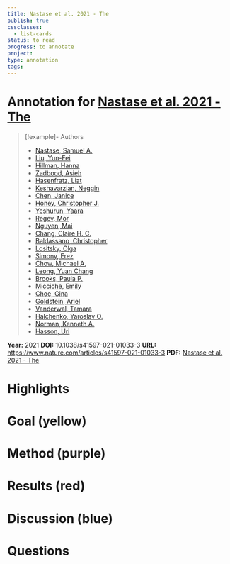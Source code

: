 ```yaml
---
title: Nastase et al. 2021 - The
publish: true
cssclasses:
  - list-cards
status: to read
progress: to annotate
project:
type: annotation
tags:
---
```

# Annotation for [Nastase et al. 2021 - The](Papers/References/Nastase%20et%20al.%202021%20-%20The)

> [!example]- Authors
> - [Nastase, Samuel A.](Papers/People/Nastase%20Samuel%20A.)
> - [Liu, Yun-Fei](Papers/People/Liu%20Yun-Fei)
> - [Hillman, Hanna](Papers/People/Hillman%20Hanna)
> - [Zadbood, Asieh](Papers/People/Zadbood%20Asieh)
> - [Hasenfratz, Liat](Papers/People/Hasenfratz%20Liat)
> - [Keshavarzian, Neggin](Papers/People/Keshavarzian%20Neggin)
> - [Chen, Janice](Papers/People/Chen%20Janice)
> - [Honey, Christopher J.](Papers/People/Honey%20Christopher%20J.)
> - [Yeshurun, Yaara](Papers/People/Yeshurun%20Yaara)
> - [Regev, Mor](Papers/People/Regev%20Mor)
> - [Nguyen, Mai](Papers/People/Nguyen%20Mai)
> - [Chang, Claire H. C.](Papers/People/Chang%20Claire%20H.%20C.)
> - [Baldassano, Christopher](Papers/People/Baldassano%20Christopher)
> - [Lositsky, Olga](Papers/People/Lositsky%20Olga)
> - [Simony, Erez](Papers/People/Simony%20Erez)
> - [Chow, Michael A.](Papers/People/Chow%20Michael%20A.)
> - [Leong, Yuan Chang](Papers/People/Leong%20Yuan%20Chang)
> - [Brooks, Paula P.](Papers/People/Brooks%20Paula%20P.)
> - [Micciche, Emily](Papers/People/Micciche%20Emily)
> - [Choe, Gina](Papers/People/Choe%20Gina)
> - [Goldstein, Ariel](Papers/People/Goldstein%20Ariel)
> - [Vanderwal, Tamara](Papers/People/Vanderwal%20Tamara)
> - [Halchenko, Yaroslav O.](Papers/People/Halchenko%20Yaroslav%20O.)
> - [Norman, Kenneth A.](Papers/People/Norman%20Kenneth%20A.)
> - [Hasson, Uri](Papers/People/Hasson%20Uri)

**Year:** 2021
**DOI:** 10.1038/s41597-021-01033-3
**URL:** https://www.nature.com/articles/s41597-021-01033-3
**PDF:** [Nastase et al. 2021 - The](Papers/PDFs/Nastase%20et%20al.%202021%20-%20The%20“Narratives”%20fMRI%20dataset%20for%20evaluating%20models%20of%20naturalistic%20language%20comprehension.pdf)

# Highlights


# Goal (yellow)


# Method (purple)


# Results (red)


# Discussion (blue)


# Questions

